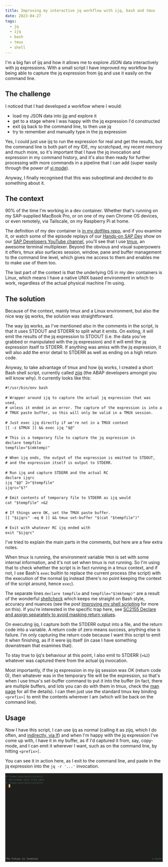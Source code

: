 ```yaml
---
title: Improving my interactive jq workflow with ijq, bash and tmux
date: 2023-04-27
tags:
  - jq
  - ijq
  - bash
  - tmux
  - shell
---
```

I'm a big fan of ijq and how it allows me to explore JSON data interactively with jq expressions. With a small script I have improved my workflow by being able to capture the jq expression from ijq and use it easily on the command line.

## The challenge

I noticed that I had developed a workflow where I would:

- load my JSON data into [ijq](https://sr.ht/~gpanders/ijq/) and explore it
- get to a stage where I was happy with the jq expression I'd constructed
- exit ijq back to the command line, to then use jq
- try to remember and manually type in the jq expression

Yes, I could just use ijq to run the expression for real and get the results, but the command line is both part of my IDE, my scratchpad, my recent memory and much more, so it's important that I have the jq invocation and expression in my command history, and it's also then ready for further processing with more commands in a pipeline that I can add (super easily through the power of [vi mode](https://opensource.com/article/17/3/fun-vi-mode-your-shell)).

Anyway, I finally recognised that this was suboptimal and decided to do something about it.

## The context

90% of the time I'm working in a dev container. Whether that's running on my SAP-supplied MacBook Pro, or on one of my own Chrome OS devices, or even remotely, via Tailscale, on my Raspberry Pi at home.

The definition of my dev container is [in my dotfiles repo](https://github.com/qmacro/dotfiles/tree/main/devcontainer), and if you examine it, or watch some of the episode replays of our [Hands-on SAP Dev](https://github.com/qmacro/dotfiles/tree/main/devcontainer) show on our [SAP Developers YouTube channel](https://www.youtube.com/user/sapdevs), you'll see that I use [tmux](https://github.com/tmux/tmux/wiki), an awesome terminal multiplexer. Beyond the obvious and visual superpowers it offers, tmux also surfaces session, window, pane and buffer management to the command line level, which gives me access to them and enables me to make use of them too.

The last part of the context is that the underlying OS in my dev containers is Linux, which means I have a native UNIX based environment in which to work, regardless of the actual physical machine I'm using.


## The solution

Because of the context, mainly tmux and a Linux environment, but also the nice way ijq works, the solution was straightforward.

The way ijq works, as I've mentioned also in the comments in the script, is that it uses STDOUT and STDERR to split what it emits. On exiting, it will emit the results of the jq expression to STDOUT (i.e. the data you've grabbed or manipulated with the jq expression) and it will emit the jq expression itself to STDERR. If anything was amiss with the jq expression, it will also add the error detail to STDERR as well as ending on a high return code.

Anyway, to take advantage of tmux and how ijq works, I created a short Bash shell script, currently called [zijq](https://github.com/qmacro/dotfiles/blob/98d3a68a960a42299d186c310252efb6df98b512/scripts/zijq) (the ABAP developers amongst you will know why). It currently looks like this:

```shell
#!/usr/bin/env bash

# Wrapper around ijq to capture the actual jq expression that was used,
# unless it ended in an error. The capture of the expression is into a
# TMUX paste buffer, so this will only be valid in a TMUX session.

# Just exec ijq directly if we're not in a TMUX context
[[ -z $TMUX ]] && exec ijq "$@"

# This is a temporary file to capture the jq expression in
declare tempfile
tempfile="$(mktemp)"

# When ijq ends, the output of the expression is emitted to STDOUT,
# and the expression itself is output to STDERR.

# Run ijq and capture STDERR and the actual RC
declare ijqrc
ijq "$@" 2>"$tempfile"
ijqrc="$?"

# Emit contents of temporary file to STDERR as ijq would
cat "$tempfile" >&2

# If things were OK, set the TMUX paste buffer.
[[ "$ijqrc" -eq 0 ]] && tmux set-buffer "$(cat "$tempfile")"

# Exit with whatever RC ijq ended with
exit "$ijqrc"
```

I've tried to explain the main parts in the comments, but here are a few extra notes.

When tmux is running, the environment variable `TMUX` is set with some internal information, and it's not set when tmux is not running. So I'm using that to check whether the script is in fact running in a tmux context, and if not, I use Bash's `exec` builtin to replace the current process (the script) with the execution of the normal ijq instead (there's no point keeping the context of the script around, hence `exec`).

The separate lines `declare tempfile` and `tempfile="$(mktemp)"` are a result of the wonderful [shellcheck](https://github.com/koalaman/shellcheck) which keeps me straight on Bash style, accuracy and nuances (see the post [Improving my shell scripting](/blog/posts/2020/10/05/improving-my-shell-scripting/) for more on this). If you're interested in the specific trap here, see [SC2155 Declare and assign separately to avoid masking return values](https://www.shellcheck.net/wiki/SC2155).

On executing ijq, I capture both the STDERR output into a file, and the return code into a variable. A return code of zero means success, anything else is failure. I'm only capturing the return code because I want this script to emit it when finishing, as if it were ijq itself (in case I have something downstream that examines that).

To stay true to ijq's behaviour at this point, I also emit to STDERR (`>&2`) whatever was captured there from the actual ijq invocation.

Most importantly, if the jq expression in my ijq session was OK (return code 0), then whatever was in the temporary file will be the expression, so that's when I use tmux's set-buffer command to put it into the buffer (in fact, there are multiple buffers, and lots you can do with them in tmux, check the [man page](https://man7.org/linux/man-pages/man1/tmux.1.html) for all the details). I can then just use the standard tmux key binding `<prefix>[` to emit the contents wherever I am (which will be back on the command line).

## Usage

Now I have this script, I can use ijq as normal (calling it as zijq, which I do often, and [indirectly, via lf](https://github.com/qmacro/dotfiles/commit/2a81134cdaf3f86a48826e7ba7483073c63a6db3)) and when I'm happy with the jq expression I've come up with, I have it in my buffer, as if I'd captured it from, say, copy-mode, and I can emit it wherever I want, such as on the command line, by hitting `<prefix>[`.

You can see it in action here, as I exit to the command line, and paste in the jq expression into the `jq -r '...'` invocation.

![animated gif of zijq and paste buffer in action](/images/2023/04/zijq.gif)

